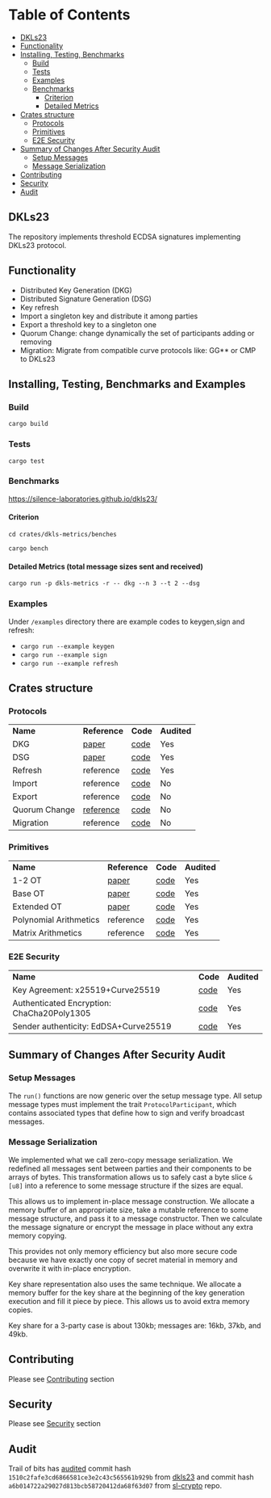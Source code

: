 <!-- START doctoc generated TOC please keep comment here to allow auto update -->
<!-- DON'T EDIT THIS SECTION, INSTEAD RE-RUN doctoc TO UPDATE -->
# Table of Contents

- [DKLs23](#dkls23)
- [Functionality](#functionality)
- [Installing, Testing, Benchmarks](#installing-testing-benchmarks)
  - [Build](#build)
  - [Tests](#tests)
  - [Examples](#examples)
  - [Benchmarks](#benchmarks)
    - [Criterion](#criterion)
    - [Detailed Metrics](#detailed-metrics)
- [Crates structure](#crates-structure)
  - [Protocols](#protocols)
  - [Primitives](#primitives)
  - [E2E Security](#e2e-security)
- [Summary of Changes After Security Audit](#summary-of-changes-after-security-audit)
  - [Setup Messages](#setup-messages)
  - [Message Serialization](#message-serialization)
- [Contributing](#contributing)
- [Security](#security)
- [Audit](#audit)

<!-- END doctoc generated TOC please keep comment here to allow auto update -->

## DKLs23
The repository implements threshold ECDSA signatures implementing DKLs23 protocol.

## Functionality

- Distributed Key Generation (DKG)
- Distributed Signature Generation (DSG)
- Key refresh
- Import a singleton key and distribute it among parties
- Export a threshold key to a singleton one
- Quorum Change: change dynamically the set of participants adding or removing
- Migration: Migrate from compatible curve protocols like: GG** or CMP to DKLs23

## Installing, Testing, Benchmarks and Examples
### Build
`cargo build
`
### Tests
`cargo test
`
### Benchmarks
https://silence-laboratories.github.io/dkls23/
#### Criterion
`cd crates/dkls-metrics/benches`

`cargo bench`
#### Detailed Metrics (total message sizes sent and received)
`cargo run -p dkls-metrics -r -- dkg --n 3 --t 2 --dsg
`
### Examples
Under `/examples` directory there are example codes to keygen,sign and refresh:

- `cargo run --example keygen`
- `cargo run --example sign`
- `cargo run --example refresh`


##  Crates structure

### Protocols 

<table>
  <tr>
    <td><b> Name </b></td>
    <td><b> Reference </b></td>
    <td><b> Code </b></td>
    <td><b> Audited </b></td>

  </tr>
  <tr>
    <td>DKG</td>
    <td><a href="https://eprint.iacr.org/2022/374.pdf">paper</a></td>
    <td><a href="src/keygen/dkg.rs">code</a></td>
    <td>Yes</td>

  </tr>
  <tr>
    <td>DSG</td>
    <td><a href="https://eprint.iacr.org/2023/765.pdf">paper</a></td>
    <td><a href="src/sign/dsg.rs">code</a></td>
    <td>Yes</td>

  </tr>
  <tr>
    <td>Refresh</td>
    <td>reference</td>
    <td><a href="src/keygen/key_refresh.rs">code</a></td>
    <td>Yes</td>

  </tr>
  <tr>
    <td>Import</td>
    <td><a href="sss"></a>reference</td>
    <td><a href="/src/key_import.rs">code</a></td>
    <td>No</td>

  </tr>
  <tr>
    <td>Export</td>
    <td>reference</td>
    <td><a href="/src/key_export.rs">code</a></td>
    <td>No</td>

  </tr>
<tr>
    <td>Quorum Change</td>
    <td><a href="https://github.com/silence-laboratories/dkls23/blob/core-after-audit/docs/dwtss.pdf">reference</a></td>
    <td><a href="/src/keygen/quorum_change.rs">code</a></td>
    <td>No</td>

  </tr>
<tr>
    <td>Migration</td>
    <td>reference</td>
    <td><a href="/src/keygen/migration.rs">code</a></td>
    <td>No</td>

  </tr>

</table>


### Primitives

<table>
  <tr>
    <td><b> Name </b></td>
    <td><b> Reference </b></td>
    <td><b> Code </b></td>
    <td><b> Audited </b></td>

  </tr>
  <tr>
    <td>1-2 OT</td>
    <td><a href="https://eprint.iacr.org/2019/706.pdf">paper</a></td>
    <td><a href="https://github.com/silence-laboratories/sl-crypto/blob/main/crates/sl-oblivious/src/endemic_ot.rs">code</a></td>
    <td>Yes</td>

  </tr>
  <tr>
    <td>Base OT</td>
    <td><a href="https://eprint.iacr.org/2015/546.pdf">paper</a></td>
    <td><a href="https://github.com/silence-laboratories/sl-crypto/blob/main/crates/sl-oblivious/src/soft_spoken/soft_spoken_ot.rs">code</a></td>
    <td>Yes</td>
  
</tr>
  <tr>
    <td>Extended OT</td>
    <td><a href="https://eprint.iacr.org/2022/192.pdf">paper</a></td>
    <td><a href="https://github.com/silence-laboratories/sl-crypto/tree/main/crates/sl-oblivious/src/soft_spoken">code</a></td>
    <td>Yes</td> 

</tr>
  <tr>
    <td>Polynomial Arithmetics</td>
    <td>reference</td>
    <td><a href="https://github.com/silence-laboratories/sl-crypto/blob/main/crates/sl-mpc-mate/src/math.rs">code</a></td>
    <td>Yes</td>
</tr>
 <tr>
    <td>Matrix Arithmetics</td>
    <td>reference</td>
    <td><a href="https://github.com/silence-laboratories/sl-crypto/blob/main/crates/sl-mpc-mate/src/matrix.rs
">code</a></td>
    <td>Yes</td>
</tr>
</table>

### E2E Security

<table>
  <tr>
    <td><b> Name </b></td>
    <td><b> Code </b></td>
    <td><b> Audited </b></td>

  </tr>
  <tr>
    <td>Key Agreement: x25519+Curve25519</td>
    <td><a href="https://github.com/silence-laboratories/dkls23/blob/core-after-audit/src/proto/scheme.rs">code</a></td>
    <td>Yes</td>

  </tr>
  <tr>
    <td>Authenticated Encryption: ChaCha20Poly1305</td>
    <td><a href="https://github.com/silence-laboratories/dkls23/blob/core-after-audit/src/proto/encrypted.rs">code</a></td>
    <td>Yes</td>

</tr>
  <tr>
    <td>Sender authenticity: EdDSA+Curve25519</td>
    <td><a href="https://github.com/silence-laboratories/dkls23/blob/core-after-audit/src/proto/signed.rs">code</a></td>
    <td>Yes</td> 

</tr>

</table>


## Summary of Changes After Security Audit

### Setup Messages

The `run()` functions are now generic over the setup message type.
All setup message types must implement the trait
`ProtocolParticipant`, which contains associated types that define how
to sign and verify broadcast messages.

### Message Serialization

We implemented what we call zero-copy message serialization. We
redefined all messages sent between parties and their components to be
arrays of bytes. This transformation allows us to safely cast a byte
slice `&[u8]` into a reference to some message structure if the sizes
are equal.

This allows us to implement in-place message construction. We allocate
a memory buffer of an appropriate size, take a mutable reference to
some message structure, and pass it to a message constructor. Then we
calculate the message signature or encrypt the message in place
without any extra memory copying.

This provides not only memory efficiency but also more secure code
because we have exactly one copy of secret material in memory and
overwrite it with in-place encryption.

Key share representation also uses the same technique. We allocate a
memory buffer for the key share at the beginning of the key generation
execution and fill it piece by piece. This allows us to avoid extra
memory copies.

Key share for a 3-party case is about 130kb; messages are: 16kb, 37kb,
and 49kb.

## Contributing

Please see [Contributing](CONTRIBUTING.md) section

## Security

Please see [Security](SECURITY.md) section

## Audit

Trail of bits has [audited](docs/ToB-SilenceLaboratories_2024.04.10.pdf) commit hash `1510c2fafe3cd6866581ce3e2c43c565561b929b` from [dkls23](https://github.com/silence-laboratories/dkls23/commit/1510c2fafe3cd6866581ce3e2c43c565561b929b) and commit hash `a6b014722a29027d813bcb58720412da68f63d07` from [sl-crypto](https://github.com/silence-laboratories/sl-crypto/commit/a6b014722a29027d813bcb58720412da68f63d07) repo.
